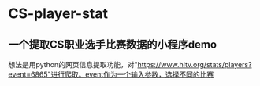 # CS-player-stat

## 一个提取CS职业选手比赛数据的小程序demo

想法是用python的网页信息提取功能，对"https://www.hltv.org/stats/players?event=6865"进行爬取。event作为一个输入参数，选择不同的比赛